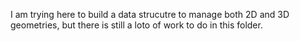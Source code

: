 I am trying here to build a data strucutre to manage both 2D and 3D geometries, but there is still a loto of work to do in this folder.
